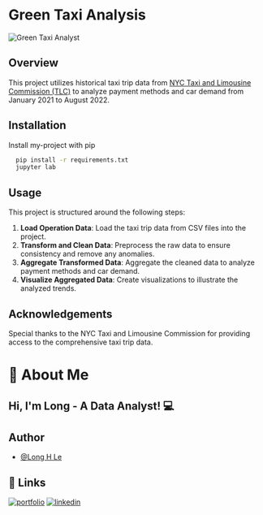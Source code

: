 # Green Taxi Analysis

![Green Taxi Analyst](https://iili.io/JW3B1St.png)

## Overview

This project utilizes historical taxi trip data from [NYC Taxi and Limousine Commission (TLC)](https://www.nyc.gov/site/tlc/about/tlc-trip-record-data.page) to analyze payment methods and car demand from January 2021 to August 2022.

## Installation

Install my-project with pip

```bash
  pip install -r requirements.txt
  jupyter lab
```

## Usage

This project is structured around the following steps:

1. **Load Operation Data**: Load the taxi trip data from CSV files into the project.
2. **Transform and Clean Data**: Preprocess the raw data to ensure consistency and remove any anomalies.
3. **Aggregate Transformed Data**: Aggregate the cleaned data to analyze payment methods and car demand.
4. **Visualize Aggregated Data**: Create visualizations to illustrate the analyzed trends.

## Acknowledgements

Special thanks to the NYC Taxi and Limousine Commission for providing access to the comprehensive taxi trip data.

# 🐉 About Me

## Hi, I'm Long - A Data Analyst! 💻

## Author

- [@Long H Le](https://github.com/https://github.com/lehoanglong95)


## 🔗 Links
[![portfolio](https://img.shields.io/badge/my_portfolio-000?style=for-the-badge&logo=ko-fi&logoColor=white)](https://github.com/https://github.com/lehoanglong95)
[![linkedin](https://img.shields.io/badge/linkedin-0A66C2?style=for-the-badge&logo=linkedin&logoColor=white)](https://www.linkedin.com/in/hoang-long-le-713b41111/)
